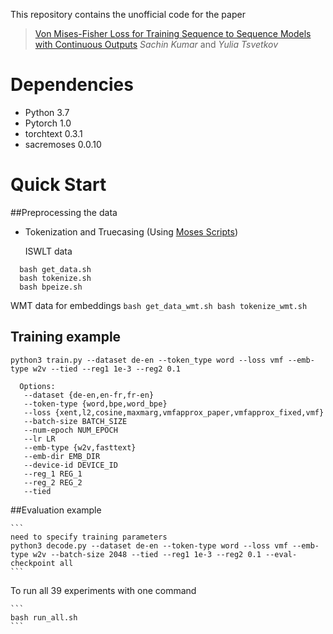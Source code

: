 This repository contains the unofficial code for the paper
	
> [Von Mises-Fisher Loss for Training Sequence to Sequence Models with Continuous Outputs](https://arxiv.org/pdf/1812.04616.pdf) _Sachin Kumar_ and _Yulia Tsvetkov_
  
  # Dependencies

  * Python 3.7
  * Pytorch 1.0
  * torchtext 0.3.1
  * sacremoses 0.0.10
  
  
  # Quick Start
  ##Preprocessing the data
	
* Tokenization and Truecasing (Using [Moses Scripts](https://github.com/moses-smt/mosesdecoder))
	
  ISWLT data
```
  bash get_data.sh
  bash tokenize.sh
  bash bpeize.sh
```
  WMT data for embeddings
  	```
  bash get_data_wmt.sh
  bash tokenize_wmt.sh
	```
  
  ## Training example
  ```
  python3 train.py --dataset de-en --token_type word --loss vmf --emb-type w2v --tied --reg1 1e-3 --reg2 0.1
  ```
  
  ```
	Options:
	 --dataset {de-en,en-fr,fr-en}
	 --token-type {word,bpe,word_bpe}
	 --loss {xent,l2,cosine,maxmarg,vmfapprox_paper,vmfapprox_fixed,vmf}
	 --batch-size BATCH_SIZE
	 --num-epoch NUM_EPOCH
	 --lr LR
	 --emb-type {w2v,fasttext}
	 --emb-dir EMB_DIR
	 --device-id DEVICE_ID
	 --reg_1 REG_1
	 --reg_2 REG_2
	 --tied
 ```
    
   ##Evaluation example
   
    ```
    need to specify training parameters
    python3 decode.py --dataset de-en --token-type word --loss vmf --emb-type w2v --batch-size 2048 --tied --reg1 1e-3 --reg2 0.1 --eval-checkpoint all 
    ```
    

To run all 39 experiments with one command

    ```
    bash run_all.sh
    ```
